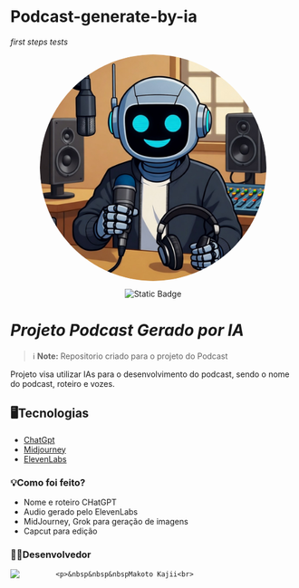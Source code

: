 # Podcast-generate-by-ia
*first steps tests*

<p align = "center">
<img src="image_1.png" alt="Foto Exemplo" width="400" style="display : block; margin : auto; border-radius:50%;">
</p>

<p align = "center">
<img alt="Static Badge" src="https://img.shields.io/badge/DIO-Podcast_Project-blue?logo=spotify">
</p>

# *Projeto Podcast Gerado por IA*
> ℹ️ **Note:** Repositorio criado para o projeto do Podcast

Projeto visa utilizar IAs para o desenvolvimento do podcast, sendo o nome do podcast, roteiro e vozes.

## **🖥️Tecnologias**
  - [ChatGpt](https://chatgpt.com)
  - [Midjourney](https://www.google.com/url?sa=t&rct=j&q=&esrc=s&source=web&cd=&cad=rja&uact=8&ved=2ahUKEwibu-b-pbGQAxX7u5UCHSMgLJEQFnoECA0QAQ&url=https%3A%2F%2Fwww.midjourney.com%2F&usg=AOvVaw3grMcZQ-XDIBOtKA3oOlK4&opi=89978449)
  - [ElevenLabs](https://start.elevenlabs.io/brand/v1?utm_source=google&utm_medium=cpc&utm_campaign=brazil_brandsearch_brand_english&utm_id=22882469642&utm_term=eleven%20labs&utm_content=brand_-_brand&gad_source=1&gad_campaignid=22882469642&gclid=CjwKCAjwmNLHBhA4EiwA3ts3mUDZ3iiigRmfU4yv-av3DSXImTRLbsrnXkLDykfKN3ItOCNvZItAHhoCz6QQAvD_BwE)

### **💡Como foi feito?**
  - Nome e roteiro CHatGPT 
  - Audio gerado pelo ElevenLabs
  - MidJourney, Grok para geração de imagens
  - Capcut para edição

### **👨‍💻Desenvolvedor**

  <p>
    <img 
      align=left 
      margin=10 
      width=80
      src="https://avatars.githubusercontent.com/u/674189?v=4"
    />

    <p>&nbsp&nbsp&nbspMakoto Kajii<br>
